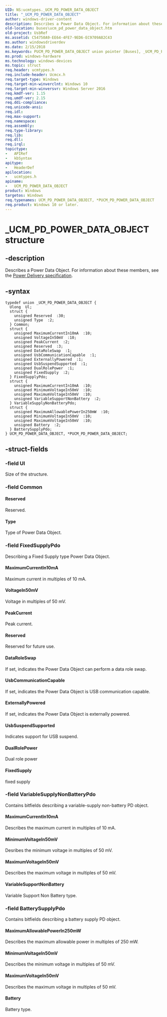 ```yaml
---
UID: NS:ucmtypes._UCM_PD_POWER_DATA_OBJECT
title: "_UCM_PD_POWER_DATA_OBJECT"
author: windows-driver-content
description: Describes a Power Data Object. For information about these members, see the Power Delivery specification.
old-location: buses\ucm_pd_power_data_object.htm
old-project: UsbRef
ms.assetid: C54750A9-EE64-4FE7-9ED6-EC9709A82C43
ms.author: windowsdriverdev
ms.date: 2/15/2018
ms.keywords: PUCM_PD_POWER_DATA_OBJECT union pointer [Buses], _UCM_PD_POWER_DATA_OBJECT, UCM_PD_POWER_DATA_OBJECT union [Buses], *PUCM_PD_POWER_DATA_OBJECT, PUCM_PD_POWER_DATA_OBJECT, buses.ucm_pd_power_data_object, ucmtypes/UCM_PD_POWER_DATA_OBJECT, ucmtypes/PUCM_PD_POWER_DATA_OBJECT, UCM_PD_POWER_DATA_OBJECT
ms.prod: windows-hardware
ms.technology: windows-devices
ms.topic: struct
req.header: ucmtypes.h
req.include-header: Ucmcx.h
req.target-type: Windows
req.target-min-winverclnt: Windows 10
req.target-min-winversvr: Windows Server 2016
req.kmdf-ver: 1.15
req.umdf-ver: 2.15
req.ddi-compliance: 
req.unicode-ansi: 
req.idl: 
req.max-support: 
req.namespace: 
req.assembly: 
req.type-library: 
req.lib: 
req.dll: 
req.irql: 
topictype:
-	APIRef
-	kbSyntax
apitype:
-	HeaderDef
apilocation:
-	ucmtypes.h
apiname:
-	UCM_PD_POWER_DATA_OBJECT
product: Windows
targetos: Windows
req.typenames: UCM_PD_POWER_DATA_OBJECT, *PUCM_PD_POWER_DATA_OBJECT
req.product: Windows 10 or later.
---
```


# _UCM_PD_POWER_DATA_OBJECT structure


## -description


Describes a Power Data Object. For information about these members, see the <a href="http://www.usb.org/developers/docs/usb20_docs/">Power Delivery specification</a>.


## -syntax


````
typedef union _UCM_PD_POWER_DATA_OBJECT {
  Ulong  Ul;
  struct {
    unsigned Reserved  :30;
    unsigned Type  :2;
  } Common;
  struct {
    unsigned MaximumCurrentIn10mA  :10;
    unsigned VoltageIn50mV  :10;
    unsigned PeakCurrent  :2;
    unsigned Reserved  :3;
    unsigned DataRoleSwap  :1;
    unsigned UsbCommunicationCapable  :1;
    unsigned ExternallyPowered  :1;
    unsigned UsbSuspendSupported  :1;
    unsigned DualRolePower  :1;
    unsigned FixedSupply  :2;
  } FixedSupplyPdo;
  struct {
    unsigned MaximumCurrentIn10mA  :10;
    unsigned MinimumVoltageIn50mV  :10;
    unsigned MaximumVoltageIn50mV  :10;
    unsigned VariableSupportNonBattery  :2;
  } VariableSupplyNonBatteryPdo;
  struct {
    unsigned MaximumAllowablePowerIn250mW  :10;
    unsigned MinimumVoltageIn50mV  :10;
    unsigned MaximumVoltageIn50mV  :10;
    unsigned Battery  :2;
  } BatterySupplyPdo;
} UCM_PD_POWER_DATA_OBJECT, *PUCM_PD_POWER_DATA_OBJECT;
````


## -struct-fields




### -field Ul

Size of the structure.


### -field Common



#### Reserved

Reserved.



#### Type

Type of Power Data Object.


### -field FixedSupplyPdo

Describing a Fixed Supply type Power Data Object.



#### MaximumCurrentIn10mA

Maximum current in multiples of 10 mA.



#### VoltageIn50mV

Voltage in multiples of 50 mV.



#### PeakCurrent

Peak current.



#### Reserved

Reserved for future use.



#### DataRoleSwap

If set, indicates the Power Data Object can perform a data role swap.



#### UsbCommunicationCapable

If set, indicates the Power Data Object is USB communication capable. 



#### ExternallyPowered

If set, indicates the Power Data Object is externally powered.



#### UsbSuspendSupported

Indicates support for USB suspend.





#### DualRolePower

Dual role power



#### FixedSupply

fixed supply


### -field VariableSupplyNonBatteryPdo

Contains bitfields describing a variable-supply non-battery PD object.



#### MaximumCurrentIn10mA

Describes the maximum current in multiples of 10 mA.



#### MinimumVoltageIn50mV

Desribes the minimum voltage in multiples of 50 mV.



#### MaximumVoltageIn50mV

Describes the maximum voltage in multiples of 50 mV.



#### VariableSupportNonBattery

Variable Support Non Battery type.


### -field BatterySupplyPdo

Contains bitfields describing a battery supply PD object.



#### MaximumAllowablePowerIn250mW

Describes the maximum allowable power in multiples of 250 mW.



#### MinimumVoltageIn50mV

Describes the minimum voltage in multiples of 50 mV.



#### MaximumVoltageIn50mV

Describes the maximum voltage in multiples of 50 mV.



#### Battery

Battery type.

